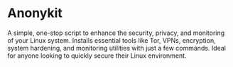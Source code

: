 # Anonykit
A simple, one-stop script to enhance the security, privacy, and monitoring of your Linux system. Installs essential tools like Tor, VPNs, encryption, system hardening, and monitoring utilities with just a few commands. Ideal for anyone looking to quickly secure their Linux environment.
